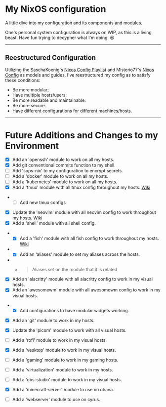 # My NixOS configuration

A little dive into my configuration and its components and modules.

One's personal system configuration is always on WIP, as this is a living beast. Have fun trying to decypher what I'm doing. :laughing:

--- 

## Reestructured Configuration

Utilizing the SaschaKoenig's [Nixos Config Playlist](https://www.youtube.com/watch?v=43VvFgPsPtY&list=PLCQqUlIAw2cCuc3gRV9jIBGHeekVyBUnC) and Misterio77's [Nixos Config](https://github.com/Misterio77/nix-config) as models and guides, I've reestructured my config as to satisfy these conditions:
* Be more modular;
* Have multiple hosts/users;
* Be more readable and maintainable.
* Be more secure.
* Have different configurations for different machines/hosts.


---
# Future Additions and Changes to my Environment
- [x] Add an 'openssh' module to work on all my hosts.
- [x] Add git conventional commits function to my shell.
- [ ] Add 'sops-nix' to my configuration to encrypt secrets.
- [ ] Add a 'docker' module to work on all my hosts.
- [ ] Add a 'kubernetes' module to work on all my hosts.
- [x] Add a 'tmux' module with all tmux config throughout my hosts. [Wiki](https://nixos.wiki/wiki/Tmux)
- - [ ] Add new tmux configs
- [x] Update the 'neovim' module with all neovim config to work throughout my hosts. [Wiki](https://nixos.wiki/wiki/Neovim)
- [x] Add a 'shell' module with all shell config.
- - [x] Add a 'fish' module with all fish config to work throughout my hosts. [Wiki](https://nixos.wiki/wiki/Fish)
- - [x] Add an 'aliases' module to set my aliases across the hosts.
- - > Aliases set on the module that it is related
- [x] Add an 'alacritty' module with all alacritty config to work in my visual hosts.
- [x] Add an 'awesomewm' module with all awesomewm config to work in my visual hosts.
- - [x] Add configurations to have modular widgets working.
- [x] Add an 'git' module to work in my hosts.
- [x] Update the 'picom' module to work with all visual hosts.
- [ ] Add a 'rofi' module to work in my visual hosts.
- [x] Add a 'vesktop' module to work in my visual hosts.
- [ ] Add a 'gaming' module to work in my gaming hosts.
- [ ] Add a 'virtualization' module to work in my hosts.
- [ ] Add a 'obs-studio' module to work in my visual hosts.
- [x] Add a 'minecraft-server' module to use on ohana.
- [ ] Add a 'webserver' module to use on cyrus.

